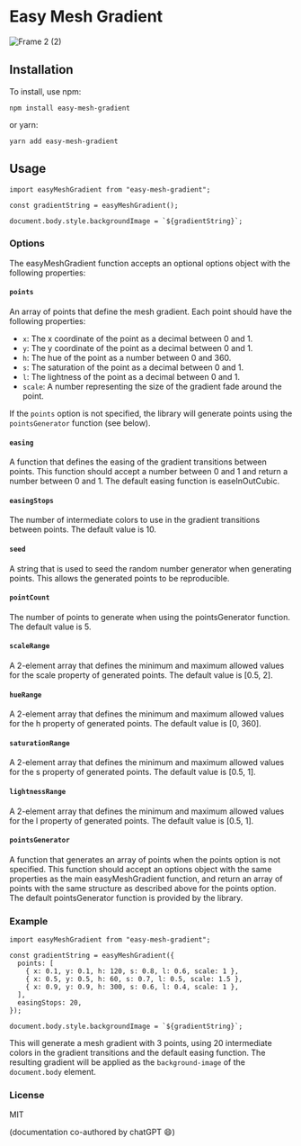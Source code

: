 # Easy Mesh Gradient

![Frame 2 (2)](https://user-images.githubusercontent.com/3497863/210480494-fe5c3edf-5684-4881-8295-ea702e66e33e.png)

## Installation

To install, use npm:

```
npm install easy-mesh-gradient
```

or yarn:

```
yarn add easy-mesh-gradient
```

## Usage

```tsx
import easyMeshGradient from "easy-mesh-gradient";

const gradientString = easyMeshGradient();

document.body.style.backgroundImage = `${gradientString}`;
```

### Options

The easyMeshGradient function accepts an optional options object with the following properties:

#### `points`

An array of points that define the mesh gradient. Each point should have the following properties:

- `x`: The x coordinate of the point as a decimal between 0 and 1.
- `y`: The y coordinate of the point as a decimal between 0 and 1.
- `h`: The hue of the point as a number between 0 and 360.
- `s`: The saturation of the point as a decimal between 0 and 1.
- `l`: The lightness of the point as a decimal between 0 and 1.
- `scale`: A number representing the size of the gradient fade around the point.

If the `points` option is not specified, the library will generate points using the `pointsGenerator` function (see below).

#### `easing`

A function that defines the easing of the gradient transitions between points. This function should accept a number between 0 and 1 and return a number between 0 and 1. The default easing function is easeInOutCubic.

#### `easingStops`

The number of intermediate colors to use in the gradient transitions between points. The default value is 10.

#### `seed`

A string that is used to seed the random number generator when generating points. This allows the generated points to be reproducible.

#### `pointCount`

The number of points to generate when using the pointsGenerator function. The default value is 5.

#### `scaleRange`

A 2-element array that defines the minimum and maximum allowed values for the scale property of generated points. The default value is [0.5, 2].

#### `hueRange`

A 2-element array that defines the minimum and maximum allowed values for the h property of generated points. The default value is [0, 360].

#### `saturationRange`

A 2-element array that defines the minimum and maximum allowed values for the s property of generated points. The default value is [0.5, 1].

#### `lightnessRange`

A 2-element array that defines the minimum and maximum allowed values for the l property of generated points. The default value is [0.5, 1].

#### `pointsGenerator`

A function that generates an array of points when the points option is not specified. This function should accept an options object with the same properties as the main easyMeshGradient function, and return an array of points with the same structure as described above for the points option. The default pointsGenerator function is provided by the library.

### Example

```tsx
import easyMeshGradient from "easy-mesh-gradient";

const gradientString = easyMeshGradient({
  points: [
    { x: 0.1, y: 0.1, h: 120, s: 0.8, l: 0.6, scale: 1 },
    { x: 0.5, y: 0.5, h: 60, s: 0.7, l: 0.5, scale: 1.5 },
    { x: 0.9, y: 0.9, h: 300, s: 0.6, l: 0.4, scale: 1 },
  ],
  easingStops: 20,
});

document.body.style.backgroundImage = `${gradientString}`;
```

This will generate a mesh gradient with 3 points, using 20 intermediate colors in the gradient transitions and the default easing function. The resulting gradient will be applied as the `background-image` of the `document.body` element.

### License

MIT

(documentation co-authored by chatGPT 😄)
